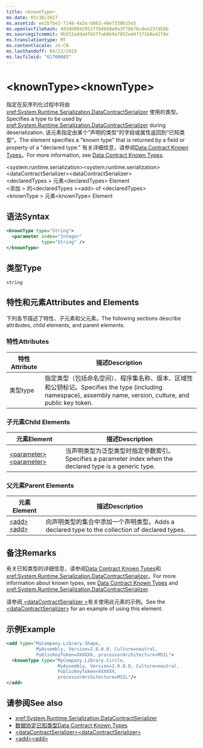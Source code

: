 ```yaml
---
title: <knownType>
ms.date: 03/30/2017
ms.assetid: ee2b7be3-7148-4a3a-b861-48e7330615e5
ms.openlocfilehash: 4d3dd9042951ffb46b8e0a3f7bb7bcdee23fd58b
ms.sourcegitcommit: 9b552addadfb57fab0b9e7852ed4f1f1b8a42f8e
ms.translationtype: MT
ms.contentlocale: zh-CN
ms.lasthandoff: 04/23/2019
ms.locfileid: "61760683"
---
```

# <a name="knowntype"></a><span data-ttu-id="a5c6e-101">\<knownType></span><span class="sxs-lookup"><span data-stu-id="a5c6e-101">\<knownType></span></span>
<span data-ttu-id="a5c6e-102">指定在反序列化过程中将由 <xref:System.Runtime.Serialization.DataContractSerializer> 使用的类型。</span><span class="sxs-lookup"><span data-stu-id="a5c6e-102">Specifies a type to be used by <xref:System.Runtime.Serialization.DataContractSerializer> during deserialization.</span></span> <span data-ttu-id="a5c6e-103">该元素指定由某个“声明的类型”的字段或属性返回到“已知类型”。</span><span class="sxs-lookup"><span data-stu-id="a5c6e-103">The element specifies a "known type" that is returned by a field or property of a "declared type."</span></span> <span data-ttu-id="a5c6e-104">有关详细信息，请参阅[Data Contract Known Types](../../../../../docs/framework/wcf/feature-details/data-contract-known-types.md)。</span><span class="sxs-lookup"><span data-stu-id="a5c6e-104">For more information, see [Data Contract Known Types](../../../../../docs/framework/wcf/feature-details/data-contract-known-types.md).</span></span>  
  
 <span data-ttu-id="a5c6e-105">\<system.runtime.serialization></span><span class="sxs-lookup"><span data-stu-id="a5c6e-105">\<system.runtime.serialization></span></span>  
<span data-ttu-id="a5c6e-106">\<dataContractSerializer></span><span class="sxs-lookup"><span data-stu-id="a5c6e-106">\<dataContractSerializer></span></span>  
<span data-ttu-id="a5c6e-107">\<declaredTypes > 元素</span><span class="sxs-lookup"><span data-stu-id="a5c6e-107">\<declaredTypes> Element</span></span>  
<span data-ttu-id="a5c6e-108">\<添加 > 的\<declaredTypes ></span><span class="sxs-lookup"><span data-stu-id="a5c6e-108">\<add> of \<declaredTypes></span></span>  
<span data-ttu-id="a5c6e-109">\<knownType > 元素</span><span class="sxs-lookup"><span data-stu-id="a5c6e-109">\<knownType> Element</span></span>  
  
## <a name="syntax"></a><span data-ttu-id="a5c6e-110">语法</span><span class="sxs-lookup"><span data-stu-id="a5c6e-110">Syntax</span></span>  
  
```xml  
<knownType type="String">
  <parameter index="Integer"
             type="String" />
</knownType>
```  
  
## <a name="type"></a><span data-ttu-id="a5c6e-111">类型</span><span class="sxs-lookup"><span data-stu-id="a5c6e-111">Type</span></span>  
 `string`  
  
## <a name="attributes-and-elements"></a><span data-ttu-id="a5c6e-112">特性和元素</span><span class="sxs-lookup"><span data-stu-id="a5c6e-112">Attributes and Elements</span></span>  
 <span data-ttu-id="a5c6e-113">下列各节描述了特性、子元素和父元素。</span><span class="sxs-lookup"><span data-stu-id="a5c6e-113">The following sections describe attributes, child elements, and parent elements.</span></span>  
  
### <a name="attributes"></a><span data-ttu-id="a5c6e-114">特性</span><span class="sxs-lookup"><span data-stu-id="a5c6e-114">Attributes</span></span>  
  
|<span data-ttu-id="a5c6e-115">特性</span><span class="sxs-lookup"><span data-stu-id="a5c6e-115">Attribute</span></span>|<span data-ttu-id="a5c6e-116">描述</span><span class="sxs-lookup"><span data-stu-id="a5c6e-116">Description</span></span>|  
|---------------|-----------------|  
|<span data-ttu-id="a5c6e-117">类型</span><span class="sxs-lookup"><span data-stu-id="a5c6e-117">type</span></span>|<span data-ttu-id="a5c6e-118">指定类型（包括命名空间）、程序集名称、版本、区域性和公钥标记。</span><span class="sxs-lookup"><span data-stu-id="a5c6e-118">Specifies the type (including namespace), assembly name, version, culture, and public key token.</span></span>|  
  
### <a name="child-elements"></a><span data-ttu-id="a5c6e-119">子元素</span><span class="sxs-lookup"><span data-stu-id="a5c6e-119">Child Elements</span></span>  
  
|<span data-ttu-id="a5c6e-120">元素</span><span class="sxs-lookup"><span data-stu-id="a5c6e-120">Element</span></span>|<span data-ttu-id="a5c6e-121">描述</span><span class="sxs-lookup"><span data-stu-id="a5c6e-121">Description</span></span>|  
|-------------|-----------------|  
|[<span data-ttu-id="a5c6e-122">\<parameter></span><span class="sxs-lookup"><span data-stu-id="a5c6e-122">\<parameter></span></span>](../../../../../docs/framework/configure-apps/file-schema/wcf/parameter.md)|<span data-ttu-id="a5c6e-123">当声明类型为泛型类型时指定参数索引。</span><span class="sxs-lookup"><span data-stu-id="a5c6e-123">Specifies a parameter index when the declared type is a generic type.</span></span>|  
  
### <a name="parent-elements"></a><span data-ttu-id="a5c6e-124">父元素</span><span class="sxs-lookup"><span data-stu-id="a5c6e-124">Parent Elements</span></span>  
  
|<span data-ttu-id="a5c6e-125">元素</span><span class="sxs-lookup"><span data-stu-id="a5c6e-125">Element</span></span>|<span data-ttu-id="a5c6e-126">描述</span><span class="sxs-lookup"><span data-stu-id="a5c6e-126">Description</span></span>|  
|-------------|-----------------|  
|[<span data-ttu-id="a5c6e-127">\<add></span><span class="sxs-lookup"><span data-stu-id="a5c6e-127">\<add></span></span>](../../../../../docs/framework/configure-apps/file-schema/wcf/add-of-declaredtypes-element.md)|<span data-ttu-id="a5c6e-128">向声明类型的集合中添加一个声明类型。</span><span class="sxs-lookup"><span data-stu-id="a5c6e-128">Adds a declared type to the collection of declared types.</span></span>|  
  
## <a name="remarks"></a><span data-ttu-id="a5c6e-129">备注</span><span class="sxs-lookup"><span data-stu-id="a5c6e-129">Remarks</span></span>  
 <span data-ttu-id="a5c6e-130">有关已知类型的详细信息，请参阅[Data Contract Known Types](../../../../../docs/framework/wcf/feature-details/data-contract-known-types.md)和<xref:System.Runtime.Serialization.DataContractSerializer>。</span><span class="sxs-lookup"><span data-stu-id="a5c6e-130">For more information about known types, see [Data Contract Known Types](../../../../../docs/framework/wcf/feature-details/data-contract-known-types.md) and <xref:System.Runtime.Serialization.DataContractSerializer>.</span></span>  
  
 <span data-ttu-id="a5c6e-131">请参阅[ \<dataContractSerializer >](../../../../../docs/framework/configure-apps/file-schema/wcf/datacontractserializer-element.md)有关使用此元素的示例。</span><span class="sxs-lookup"><span data-stu-id="a5c6e-131">See the [\<dataContractSerializer>](../../../../../docs/framework/configure-apps/file-schema/wcf/datacontractserializer-element.md) for an example of using this element.</span></span>  
  
## <a name="example"></a><span data-ttu-id="a5c6e-132">示例</span><span class="sxs-lookup"><span data-stu-id="a5c6e-132">Example</span></span>  
  
```xml  
<add type="MyCompany.Library.Shape,
           MyAssembly, Version=2.0.0.0, Culture=neutral,
           PublicKeyToken=XXXXXX, processorArchitecture=MSIL">
  <knownType type="MyCompany.Library.Circle,
                   MyAssembly, Version=2.0.0.0, Culture=neutral,
                   PublicKeyToken=XXXXXX,
                   processorArchitecture=MSIL"/>
</add>
```  
  
## <a name="see-also"></a><span data-ttu-id="a5c6e-133">请参阅</span><span class="sxs-lookup"><span data-stu-id="a5c6e-133">See also</span></span>

- <xref:System.Runtime.Serialization.DataContractSerializer>
- [<span data-ttu-id="a5c6e-134">数据协定已知类型</span><span class="sxs-lookup"><span data-stu-id="a5c6e-134">Data Contract Known Types</span></span>](../../../../../docs/framework/wcf/feature-details/data-contract-known-types.md)
- [<span data-ttu-id="a5c6e-135">\<dataContractSerializer></span><span class="sxs-lookup"><span data-stu-id="a5c6e-135">\<dataContractSerializer></span></span>](../../../../../docs/framework/configure-apps/file-schema/wcf/datacontractserializer-element.md)
- [<span data-ttu-id="a5c6e-136">\<add></span><span class="sxs-lookup"><span data-stu-id="a5c6e-136">\<add></span></span>](../../../../../docs/framework/configure-apps/file-schema/wcf/add-of-declaredtypes-element.md)
